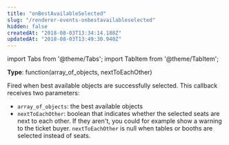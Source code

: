 ```yaml
---
title: "onBestAvailableSelected"
slug: "/renderer-events-onbestavailableselected"
hidden: false
createdAt: "2018-08-03T13:34:14.188Z"
updatedAt: "2018-08-03T13:49:30.940Z"
---
```


import Tabs from '@theme/Tabs';
import TabItem from '@theme/TabItem';

**Type**: function(array_of_objects, nextToEachOther)

Fired when best available objects are successfully selected. This callback receives two parameters:

- `array_of_objects`: the best available objects
- `nextToEachOther`: boolean that indicates whether the selected seats are next to each other. If they aren't, you could for example show a warning to the ticket buyer. `nextToEachOther` is null when tables or booths are selected instead of seats.
